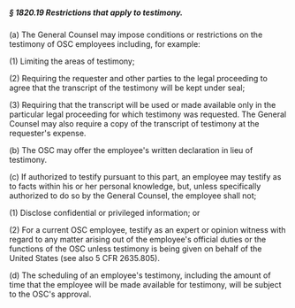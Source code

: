 ##### § 1820.19 Restrictions that apply to testimony. #####

(a) The General Counsel may impose conditions or restrictions on the testimony of OSC employees including, for example:

(1) Limiting the areas of testimony;

(2) Requiring the requester and other parties to the legal proceeding to agree that the transcript of the testimony will be kept under seal;

(3) Requiring that the transcript will be used or made available only in the particular legal proceeding for which testimony was requested. The General Counsel may also require a copy of the transcript of testimony at the requester's expense.

(b) The OSC may offer the employee's written declaration in lieu of testimony.

(c) If authorized to testify pursuant to this part, an employee may testify as to facts within his or her personal knowledge, but, unless specifically authorized to do so by the General Counsel, the employee shall not;

(1) Disclose confidential or privileged information; or

(2) For a current OSC employee, testify as an expert or opinion witness with regard to any matter arising out of the employee's official duties or the functions of the OSC unless testimony is being given on behalf of the United States (see also 5 CFR 2635.805).

(d) The scheduling of an employee's testimony, including the amount of time that the employee will be made available for testimony, will be subject to the OSC's approval.